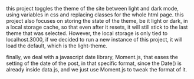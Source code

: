 this project toggles the theme of the site between light and dark mode, using variables in css and replacing classes for the whole html page.
this project also focuses on storing the state of the theme, be it light or dark, in a local storage cache, so that even after it resets, it will still stick to the last theme that was selected. However, the local storage is only tied to localhost.3000, if we decided to run a new instance of this project, it will load the default, which is the light-theme.

finally, we deal with a javascript date library, Moment.js, that eases the setting of the date of the post, in that specific format, since the Date() is already inside data.js, and we just use Moment.js to tweak the format of it.
